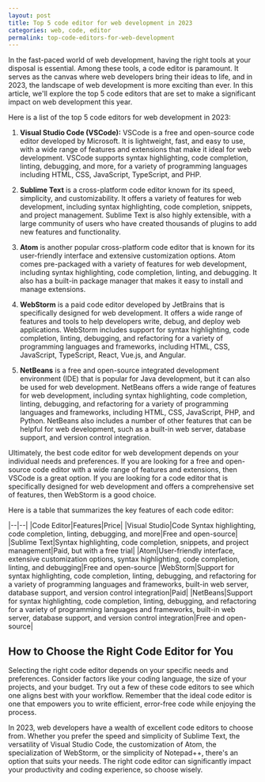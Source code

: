 ```yaml
---
layout: post
title: Top 5 code editor for web development in 2023
categories: web, code, editor
permalink: top-code-editors-for-web-development
---
```

In the fast-paced world of web development, having the right tools at your disposal is essential. Among these tools, a code editor is paramount. It serves as the canvas where web developers bring their ideas to life, and in 2023, the landscape of web development is more exciting than ever. In this article, we'll explore the top 5 code editors that are set to make a significant impact on web development this year.

Here is a list of the top 5 code editors for web development in 2023:

1. **Visual Studio Code (VSCode):** VSCode is a free and open-source code editor developed by Microsoft. It is lightweight, fast, and easy to use, with a wide range of features and extensions that make it ideal for web development. VSCode supports syntax highlighting, code completion, linting, debugging, and more, for a variety of programming languages including HTML, CSS, JavaScript, TypeScript, and PHP.

2. **Sublime Text** is a cross-platform code editor known for its speed, simplicity, and customizability. It offers a variety of features for web development, including syntax highlighting, code completion, snippets, and project management. Sublime Text is also highly extensible, with a large community of users who have created thousands of plugins to add new features and functionality.

3. **Atom** is another popular cross-platform code editor that is known for its user-friendly interface and extensive customization options. Atom comes pre-packaged with a variety of features for web development, including syntax highlighting, code completion, linting, and debugging. It also has a built-in package manager that makes it easy to install and manage extensions.

4. **WebStorm** is a paid code editor developed by JetBrains that is specifically designed for web development. It offers a wide range of features and tools to help developers write, debug, and deploy web applications. WebStorm includes support for syntax highlighting, code completion, linting, debugging, and refactoring for a variety of programming languages and frameworks, including HTML, CSS, JavaScript, TypeScript, React, Vue.js, and Angular.

5. **NetBeans** is a free and open-source integrated development environment (IDE) that is popular for Java development, but it can also be used for web development. NetBeans offers a wide range of features for web development, including syntax highlighting, code completion, linting, debugging, and refactoring for a variety of programming languages and frameworks, including HTML, CSS, JavaScript, PHP, and Python. NetBeans also includes a number of other features that can be helpful for web development, such as a built-in web server, database support, and version control integration.

Ultimately, the best code editor for web development depends on your individual needs and preferences. If you are looking for a free and open-source code editor with a wide range of features and extensions, then VSCode is a great option. If you are looking for a code editor that is specifically designed for web development and offers a comprehensive set of features, then WebStorm is a good choice.

Here is a table that summarizes the key features of each code editor:

|--|--|
|Code Editor|Features|Price|
|Visual Studio|Code	Syntax highlighting, code completion, linting, debugging, and more|Free and open-source|
|Sublime Text|Syntax highlighting, code completion, snippets, and project management|Paid, but with a free trial|
|Atom|User-friendly interface, extensive customization options, syntax highlighting, code completion, linting, and debugging|Free and open-source
|WebStorm|Support for syntax highlighting, code completion, linting, debugging, and refactoring for a variety of programming languages and frameworks, built-in web server, database support, and version control integration|Paid|
|NetBeans|Support for syntax highlighting, code completion, linting, debugging, and refactoring for a variety of programming languages and frameworks, built-in web server, database support, and version control integration|Free and open-source|

## How to Choose the Right Code Editor for You
Selecting the right code editor depends on your specific needs and preferences. Consider factors like your coding language, the size of your projects, and your budget. Try out a few of these code editors to see which one aligns best with your workflow. Remember that the ideal code editor is one that empowers you to write efficient, error-free code while enjoying the process.

In 2023, web developers have a wealth of excellent code editors to choose from. Whether you prefer the speed and simplicity of Sublime Text, the versatility of Visual Studio Code, the customization of Atom, the specialization of WebStorm, or the simplicity of Notepad++, there's an option that suits your needs. The right code editor can significantly impact your productivity and coding experience, so choose wisely.
